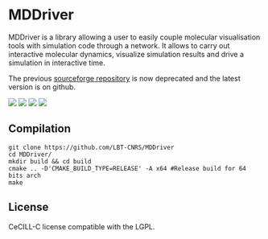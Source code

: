 # MDDriver

MDDriver is a library allowing a user to easily couple molecular visualisation tools with simulation code through a network. It allows to carry out interactive molecular dynamics, visualize simulation results and drive a simulation in interactive time.

The previous [sourceforge repository](https://sourceforge.net/projects/mddriver/) is now deprecated and the latest version is on github.

[![](https://img.youtube.com/vi/tHGXYcgRqc8/0.jpg)](https://www.youtube-nocookie.com/embed/tHGXYcgRqc8)
![](https://a.fsdn.com/con/app/proj/mddriver/screenshots/page16-1008-full.jpg/245/183/1.5)
![](https://a.fsdn.com/con/app/proj/mddriver/screenshots/page16-1000-full.jpg/245/183/1.5)
![](https://a.fsdn.com/con/app/proj/mddriver/screenshots/page16-1004-full.jpg/245/183/1.5)

## Compilation

```
git clone https://github.com/LBT-CNRS/MDDriver
cd MDDriver/
mkdir build && cd build
cmake .. -D'CMAKE_BUILD_TYPE=RELEASE' -A x64 #Release build for 64 bits arch
make
```

## License

CeCILL-C license compatible with the LGPL.

